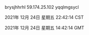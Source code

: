 brysjhhrhl 59.174.25.102 yqqlmgsycl

2021年 12月 24日 星期五 22:42:14 CST

2021年 12月 24日 星期五 14:42:14 GMT

